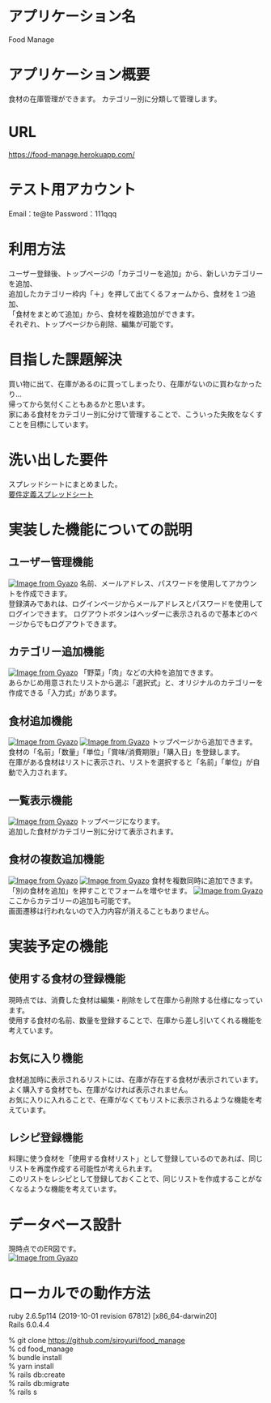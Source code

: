 # アプリケーション名
Food Manage

# アプリケーション概要
食材の在庫管理ができます。
カテゴリー別に分類して管理します。

# URL
https://food-manage.herokuapp.com/

# テスト用アカウント
Email：te@te
Password：111qqq

# 利用方法
ユーザー登録後、トップページの「カテゴリーを追加」から、新しいカテゴリーを追加、  
追加したカテゴリー枠内「＋」を押して出てくるフォームから、食材を１つ追加、  
「食材をまとめて追加」から、食材を複数追加ができます。  
それぞれ、トップページから削除、編集が可能です。  

# 目指した課題解決
買い物に出て、在庫があるのに買ってしまったり、在庫がないのに買わなかったり...  
帰ってから気付くこともあるかと思います。  
家にある食材をカテゴリー別に分けて管理することで、こういった失敗をなくすことを目標にしています。

# 洗い出した要件
スプレッドシートにまとめました。  
[要件定義スプレッドシート](https://docs.google.com/spreadsheets/d/1g0S5l1Ady7FH6WSfUIC6XPzJd1aQeRmtmIiMpUDSPp8/edit#gid=282075926)

# 実装した機能についての説明
## ユーザー管理機能
[![Image from Gyazo](https://i.gyazo.com/733cede0bae8c51dea5df6752d294256.gif)](https://gyazo.com/733cede0bae8c51dea5df6752d294256)
名前、メールアドレス、パスワードを使用してアカウントを作成できます。  
登録済みであれは、ログインページからメールアドレスとパスワードを使用してログインできます。
ログアウトボタンはヘッダーに表示されるので基本どのページからでもログアウトできます。

## カテゴリー追加機能
[![Image from Gyazo](https://i.gyazo.com/3facfca94a122dc898b34c1825d69172.gif)](https://gyazo.com/3facfca94a122dc898b34c1825d69172)
「野菜」「肉」などの大枠を追加できます。  
あらかじめ用意されたリストから選ぶ「選択式」と、オリジナルのカテゴリーを作成できる「入力式」があります。

## 食材追加機能
[![Image from Gyazo](https://i.gyazo.com/64a2d5272e8cba0e968a322f973dac76.gif)](https://gyazo.com/64a2d5272e8cba0e968a322f973dac76)
[![Image from Gyazo](https://i.gyazo.com/c5d8662234ea82533f47a40ed8665668.gif)](https://gyazo.com/c5d8662234ea82533f47a40ed8665668)
トップページから追加できます。  
食材の「名前」「数量」「単位」「賞味/消費期限」「購入日」を登録します。  
在庫がある食材はリストに表示され、リストを選択すると「名前」「単位」が自動で入力されます。

## 一覧表示機能
[![Image from Gyazo](https://i.gyazo.com/b928ecb6f9efb852923e1a6d5a60d76e.gif)](https://gyazo.com/b928ecb6f9efb852923e1a6d5a60d76e)
トップページになります。  
追加した食材がカテゴリー別に分けて表示されます。

## 食材の複数追加機能
[![Image from Gyazo](https://i.gyazo.com/2633808ba735d6ef111ba410730f30f7.gif)](https://gyazo.com/2633808ba735d6ef111ba410730f30f7)
[![Image from Gyazo](https://i.gyazo.com/0ab35cfec83bae31b33b29f1b79797b2.gif)](https://gyazo.com/0ab35cfec83bae31b33b29f1b79797b2)
食材を複数同時に追加できます。  
「別の食材を追加」を押すことでフォームを増やせます。
[![Image from Gyazo](https://i.gyazo.com/75d6fe7ffa36d5f55a6d0408ed6a1f10.gif)](https://gyazo.com/75d6fe7ffa36d5f55a6d0408ed6a1f10)
ここからカテゴリーの追加も可能です。  
画面遷移は行われないので入力内容が消えることもありません。

# 実装予定の機能
## 使用する食材の登録機能
現時点では、消費した食材は編集・削除をして在庫から削除する仕様になっています。  
使用する食材の名前、数量を登録することで、在庫から差し引いてくれる機能を考えています。

## お気に入り機能
食材追加時に表示されるリストには、在庫が存在する食材が表示されています。  
よく購入する食材でも、在庫がなければ表示されません。  
お気に入りに入れることで、在庫がなくてもリストに表示されるような機能を考えています。

## レシピ登録機能
料理に使う食材を「使用する食材リスト」として登録しているのであれば、同じリストを再度作成する可能性が考えられます。  
このリストをレシピとして登録しておくことで、同じリストを作成することがなくなるような機能を考えています。

# データベース設計
現時点でのER図です。  
[![Image from Gyazo](https://i.gyazo.com/c17d382d36af779974f48ff1751b7c9e.png)](https://gyazo.com/c17d382d36af779974f48ff1751b7c9e)

# ローカルでの動作方法
ruby 2.6.5p114 (2019-10-01 revision 67812) [x86_64-darwin20]  
Rails 6.0.4.4

% git clone https://github.com/siroyuri/food_manage  
% cd food_manage  
% bundle install  
% yarn install  
% rails db:create  
% rails db:migrate  
% rails s
